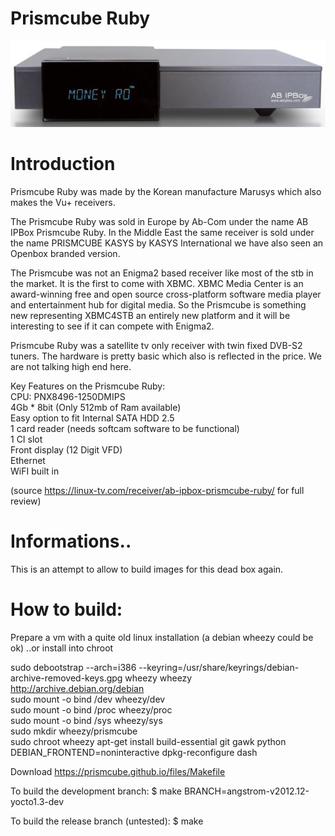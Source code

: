 # Prismcube Ruby

![image](/files/Prismcube-Ruby_front-625x171.jpg)

# Introduction
Prismcube Ruby was made by the Korean manufacture Marusys which also makes the Vu+ receivers.

The Prismcube Ruby was sold in Europe by Ab-Com under the name AB IPBox Prismcube Ruby. In the Middle East the same receiver is sold under the name PRISMCUBE KASYS by KASYS International we have also seen an Openbox branded version.

The Prismcube was not an Enigma2 based receiver like most of the stb in the market. It is the first to come with XBMC. XBMC Media Center is an award-winning free and open source cross-platform software media player and entertainment hub for digital media. So the Prismcube is something new representing XBMC4STB an entirely new platform and it will be interesting to see if it can compete with Enigma2.

Prismcube Ruby was a satellite tv only receiver with twin fixed DVB-S2 tuners. The hardware is pretty basic which also is reflected in the price. We are not talking high end here.

Key Features on the Prismcube Ruby:  
  CPU: PNX8496-1250DMIPS  
  4Gb * 8bit (Only 512mb of Ram available)  
  Easy option to fit Internal SATA HDD 2.5  
  1 card reader (needs softcam software to be functional)  
  1 CI slot  
  Front display (12 Digit VFD)  
  Ethernet  
  WiFI built in  

(source https://linux-tv.com/receiver/ab-ipbox-prismcube-ruby/ for full review)

# Informations..

This is an attempt to allow to build images for this dead box again.

# How to build:

Prepare a vm with a quite old linux installation (a debian wheezy could be ok) 
..or install into chroot  

sudo debootstrap --arch=i386 --keyring=/usr/share/keyrings/debian-archive-removed-keys.gpg wheezy wheezy http://archive.debian.org/debian  
sudo mount -o bind /dev wheezy/dev  
sudo mount -o bind /proc wheezy/proc  
sudo mount -o bind /sys wheezy/sys  
sudo mkdir wheezy/prismcube  
sudo chroot wheezy
apt-get install build-essential git gawk python
DEBIAN_FRONTEND=noninteractive dpkg-reconfigure dash

Download https://prismcube.github.io/files/Makefile

To build the development branch:
$ make BRANCH=angstrom-v2012.12-yocto1.3-dev  

To build the release branch (untested):
$ make  



